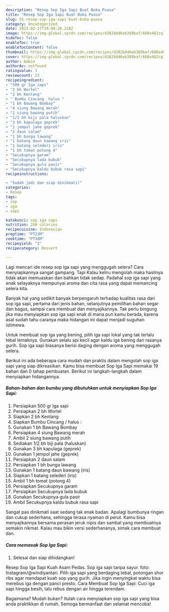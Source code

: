 ```yaml
---
description: "Resep Sop Iga Sapi Buat Buka Puasa"
title: "Resep Sop Iga Sapi Buat Buka Puasa"
slug: 55-resep-sop-iga-sapi-buat-buka-puasa
category: Uncategorized
date: 2023-02-17T19:49:26.218Z
image: https://img-global.cpcdn.com/recipes/d382b8d6eb389baf/680x482cq70/sop-iga-sapi-foto-resep-utama.jpg
hideToc: false
enableToc: true
enableTocContent: false
thumbnail: https://img-global.cpcdn.com/recipes/d382b8d6eb389baf/680x482cq70/sop-iga-sapi-foto-resep-utama.jpg
cover: https://img-global.cpcdn.com/recipes/d382b8d6eb389baf/680x482cq70/sop-iga-sapi-foto-resep-utama.jpg
author: Admin
authorAv: notfound
ratingvalue: 3
reviewcount: 23
recipeingredient:
- "500 gr Iga sapi"
- "2 bh Wortel"
- "2 bh Kentang"
- " Bumbu Cincang  halus "
- "1 bh Bawang Bombay"
- "4 siung Bawang merah"
- "2 siung bawang putih"
- "1/2 bh biji pala haluskan"
- "3 bh kapulaga geprek"
- "1 jempol jahe geprek"
- "2 daun salam"
- "1 bh bunga lawang"
- "1 batang daun bawang iris"
- "1 batang selederi iris"
- "1 bh tomat potong 4"
- "Secukupnya garam"
- "Secukupnya lada bubuk"
- "Secukupnya gula pasir"
- "Secukupnya kaldu bubuk rasa sapi"
recipeinstructions:

- "Sudah jadi dan siap dinikmati!"
categories:
- Resep
tags:
- sop
- iga
- sapi

katakunci: sop iga sapi 
nutrition: 250 calories
recipecuisine: Indonesian
preptime: "PT23M"
cooktime: "PT38M"
recipeyield: "3"
recipecategory: Dessert

---
```



Lagi mencari ide resep sop iga sapi yang menggugah selera? Cara menyiapkannya sangat gampang. Tapi Kalau keliru mengolah maka hasilnya tidak akan memuaskan dan bahkan tidak sedap. Padahal sop iga sapi yang enak selayaknya mempunyai aroma dan cita rasa yang dapat memancing selera kita.


Banyak hal yang sedikit banyak berpengaruh terhadap kualitas rasa dari sop iga sapi, pertama dari jenis bahan, selanjutnya pemilihan bahan segar dan bagus, sampai cara membuat dan menyajikannya. Tak perlu bingung jika mau menyiapkan sop iga sapi enak di mana pun kamu berada, karena asal sudah tahu caranya maka hidangan ini dapat menjadi suguhan istimewa.

Untuk membuat sop iga yang bening, pilih iga sapi lokal yang tak terlalu tebal lemaknya. Gunakan selalu api kecil agar kaldu iga bening dan rasanya gurih. Sop iga sapi biasanya berisi daging dengan aroma yang menggugah selera.


Berikut ini ada beberapa cara mudah dan praktis dalam mengolah sop iga sapi yang siap dikreasikan. Kamu bisa membuat Sop Iga Sapi memakai 19 bahan dan 0 tahap pembuatan. Berikut ini langkah-langkah dalam menyiapkan hidangannya.

<!--inarticleads1-->

##### Bahan-bahan dan bumbu yang dibutuhkan untuk menyiapkan Sop Iga Sapi:

1. Persiapkan 500 gr Iga sapi
1. Persiapkan 2 bh Wortel
1. Siapkan 2 bh Kentang
1. Siapkan  Bumbu Cincang / halus :
1. Gunakan 1 bh Bawang Bombay
1. Persiapkan 4 siung Bawang merah
1. Ambil 2 siung bawang putih
1. Sediakan 1/2 bh biji pala (haluskan)
1. Gunakan 3 bh kapulaga (geprek)
1. Gunakan 1 jempol jahe (geprek)
1. Persiapkan 2 daun salam
1. Persiapkan 1 bh bunga lawang
1. Gunakan 1 batang daun bawang (iris)
1. Siapkan 1 batang selederi (iris)
1. Ambil 1 bh tomat (potong 4)
1. Persiapkan Secukupnya garam
1. Persiapkan Secukupnya lada bubuk
1. Gunakan Secukupnya gula pasir
1. Ambil Secukupnya kaldu bubuk rasa sapi


Sangat pas dinikmati saat sedang tak enak badan. Apalagi bumbunya ringan dan cukup sederhana, sehingga terasa nyaman di perut. Kamu bisa menyajikannya bersama perasan jeruk nipis dan sambal yang membuatnya semakin nikmat. Kalau mau bikin versi sederhananya, simak cara membuat dan. 

<!--inarticleads2-->

##### Cara memasak Sop Iga Sapi:


1. Selesai dan siap dihidangkan!

Resep Sop Iga Sapi Kuah Asam Pedas. Sop iga sapi tanpa sayur. foto: Instagram/@windiyantari. Pilih iga sapi yang berdaging tebal, potongan shor ribs agar mendapat kuah sop yang gurih. Jika ingin menyingkat waktu bisa merebus iga dengan panci presto. Cara Membuat Sop Iga Sapi: Cuci iga sapi hingga besih, lalu rebus dengan air hingga terendam. 

Bagaimana? Mudah bukan? Itulah cara menyiapkan sop iga sapi yang bisa anda praktikkan di rumah. Semoga bermanfaat dan selamat mencoba!

